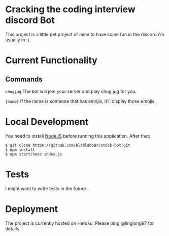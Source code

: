 # Cracking the coding interview discord Bot
This project is a little pet project of mine to have some fun in the discord i'm usually in :). 

# Current Functionality
## Commands
`chugjug`
The bot will join your server and play chug jug for you.

`{name}`
If the name is someone that has emojis, it'll display those emojis.

# Local Development
You need to install [NodeJS](https://nodejs.org/en/download/) before running this application. After that: 
```
$ git clone https://github.com/blablaboar/stock-bot.git
$ npm install
$ npm start/node index.js
```
# Tests
I might want to write tests in the future...

# Deployment
The project is currently hosted on Heroku. Please ping @linglong97 for details.
